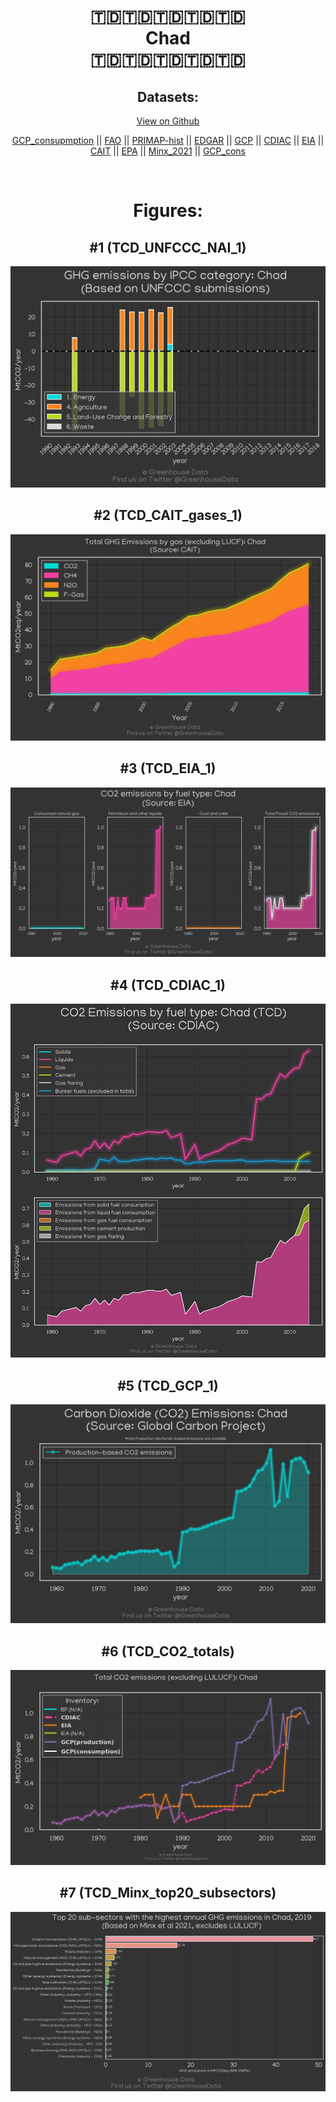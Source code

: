 
<center>
<h1 align="center">
🇹🇩🇹🇩🇹🇩🇹🇩🇹🇩
<br>
Chad
<br>
🇹🇩🇹🇩🇹🇩🇹🇩🇹🇩
</h1>
<h2>Datasets:</h2>
<p><a href="https://github.com/dquintani/GreenhouseData/tree/master/country_data/TCD_Chad/data">View on Github</a>
<br></p><p><a href="data/TCD_GCP_consupmption.csv">GCP_consupmption</a> || <a href="data/TCD_FAO.csv">FAO</a> || <a href="data/TCD_PRIMAP-hist.csv">PRIMAP-hist</a> || <a href="data/TCD_EDGAR.csv">EDGAR</a> || <a href="data/TCD_GCP.csv">GCP</a> || <a href="data/TCD_CDIAC.csv">CDIAC</a> || <a href="data/TCD_EIA.csv">EIA</a> || <a href="data/TCD_CAIT.csv">CAIT</a> || <a href="data/TCD_EPA.csv">EPA</a> || <a href="data/TCD_Minx_2021.csv">Minx_2021</a> || <a href="data/TCD_GCP_cons.csv">GCP_cons</a></p><p><br></p>
<h1>Figures:</h1><h2>#1 (TCD_UNFCCC_NAI_1)</h2>
<p><img alt="" src="figures/TCD_UNFCCC_NAI_1.png" /></p><h2>#2 (TCD_CAIT_gases_1)</h2>
<p><img alt="" src="figures/TCD_CAIT_gases_1.png" /></p><h2>#3 (TCD_EIA_1)</h2>
<p><img alt="" src="figures/TCD_EIA_1.png" /></p><h2>#4 (TCD_CDIAC_1)</h2>
<p><img alt="" src="figures/TCD_CDIAC_1.png" /></p><h2>#5 (TCD_GCP_1)</h2>
<p><img alt="" src="figures/TCD_GCP_1.png" /></p><h2>#6 (TCD_CO2_totals)</h2>
<p><img alt="" src="figures/TCD_CO2_totals.png" /></p><h2>#7 (TCD_Minx_top20_subsectors)</h2>
<p><img alt="" src="figures/TCD_Minx_top20_subsectors.png" /></p>
